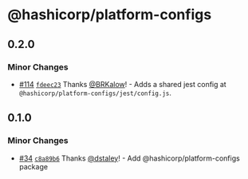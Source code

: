 # @hashicorp/platform-configs

## 0.2.0

### Minor Changes

- [#114](https://github.com/hashicorp/web-platform-packages/pull/114) [`fdeec23`](https://github.com/hashicorp/web-platform-packages/commit/fdeec23d32a871870d53a1a44e5de847591a2686) Thanks [@BRKalow](https://github.com/BRKalow)! - Adds a shared jest config at `@hashicorp/platform-configs/jest/config.js`.

## 0.1.0

### Minor Changes

- [#34](https://github.com/hashicorp/web-platform-packages/pull/34) [`c8a89b6`](https://github.com/hashicorp/web-platform-packages/commit/c8a89b60ef8ea934b057d94a1c61be94a32c71d2) Thanks [@dstaley](https://github.com/dstaley)! - Add @hashicorp/platform-configs package
